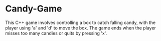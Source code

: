 # Candy-Game
This C++ game involves controlling a box to catch falling candy, with the player using 'a' and 'd' to move the box. The game ends when the player misses too many candies or quits by pressing 'x'.

